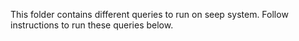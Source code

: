 This folder contains different queries to run on seep system. Follow instructions to run these queries below.
